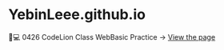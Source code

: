 # YebinLeee.github.io

🦁💻 0426 CodeLion Class  WebBasic Practice -> [View the page](https://yebinleee.github.io/0426%20CodeLion%20WebBasic%20Class/index.html)
